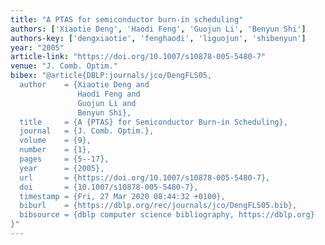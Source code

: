 ```yaml
---
title: "A PTAS for semiconductor burn-in scheduling"
authors: ['Xiaotie Deng', 'Haodi Feng', 'Guojun Li', 'Benyun Shi']
authors-key: ['dengxiaotie', 'fenghaodi', 'liguojun', 'shibenyun']
year: "2005"
article-link: "https://doi.org/10.1007/s10878-005-5480-7"
venue: "J. Comb. Optim."
bibex: "@article{DBLP:journals/jco/DengFLS05,
  author    = {Xiaotie Deng and
               Haodi Feng and
               Guojun Li and
               Benyun Shi},
  title     = {A {PTAS} for Semiconductor Burn-in Scheduling},
  journal   = {J. Comb. Optim.},
  volume    = {9},
  number    = {1},
  pages     = {5--17},
  year      = {2005},
  url       = {https://doi.org/10.1007/s10878-005-5480-7},
  doi       = {10.1007/s10878-005-5480-7},
  timestamp = {Fri, 27 Mar 2020 08:44:32 +0100},
  biburl    = {https://dblp.org/rec/journals/jco/DengFLS05.bib},
  bibsource = {dblp computer science bibliography, https://dblp.org}
}"
---
```

